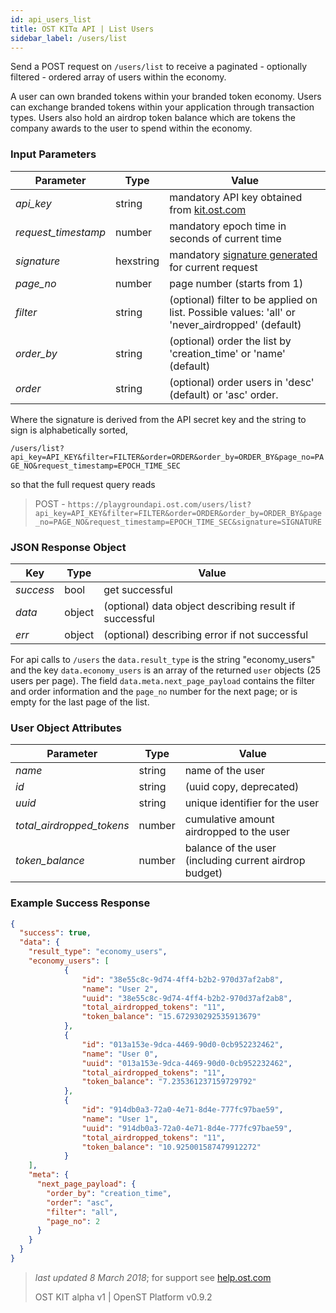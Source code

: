 ```yaml
---
id: api_users_list
title: OST KIT⍺ API | List Users
sidebar_label: /users/list
---
```


Send a POST request on `/users/list` to receive a paginated - optionally filtered - ordered array of users within the economy.

A user can own branded tokens within your branded token economy.  Users can exchange branded tokens within your application through transaction types.  Users also hold an airdrop token balance which are tokens the company awards to the user to spend within the economy.

### Input Parameters

| Parameter           | Type      | Value  |
|---------------------|-----------|--------|
| _api_key_           | string    | mandatory API key obtained from [kit.ost.com](https://kit.ost.com) |
| _request_timestamp_ | number    | mandatory epoch time in seconds of current time |
| _signature_         | hexstring | mandatory [signature generated]() for current request |
| _page_no_           | number    | page number (starts from 1) |
| _filter_            | string    | (optional) filter to be applied on list. Possible values: 'all' or 'never_airdropped' (default) |
| _order_by_          | string | (optional) order the list by 'creation_time' or 'name' (default) |
| _order_             | string | (optional) order users in 'desc' (default) or 'asc' order. |


Where the signature is derived from the API secret key and the string to sign is alphabetically sorted,

`/users/list?api_key=API_KEY&filter=FILTER&order=ORDER&order_by=ORDER_BY&page_no=PAGE_NO&request_timestamp=EPOCH_TIME_SEC`

so that the full request query reads

> POST - `https://playgroundapi.ost.com/users/list?api_key=API_KEY&filter=FILTER&order=ORDER&order_by=ORDER_BY&page_no=PAGE_NO&request_timestamp=EPOCH_TIME_SEC&signature=SIGNATURE`

### JSON Response Object

| Key        | Type   | Value      |
|------------|--------|------------|
| _success_  | bool   | get successful |
| _data_     | object | (optional) data object describing result if successful   |
| _err_      | object | (optional) describing error if not successful |

For api calls to `/users` the `data.result_type` is the string "economy_users"
and the key `data.economy_users` is an array of the returned `user` objects (25 users per page). The field `data.meta.next_page_payload` contains the filter and order information and the `page_no` number for the next page; or is empty for the last page of the list.

### User Object Attributes

| Parameter | Type   | Value  |
|-----------|--------|--------|
| _name_    | string | name of the user  |
| _id_      | string | (uuid copy, deprecated) |
| _uuid_    | string | unique identifier for the user  |
| _total_airdropped_tokens_ | number | cumulative amount airdropped to the user |
| _token_balance_           | number | balance of the user (including current airdrop budget)  |

### Example Success Response
```json
{
  "success": true,
  "data": {
    "result_type": "economy_users",
    "economy_users": [
            {
                "id": "38e55c8c-9d74-4ff4-b2b2-970d37af2ab8",
                "name": "User 2",
                "uuid": "38e55c8c-9d74-4ff4-b2b2-970d37af2ab8",
                "total_airdropped_tokens": "11",
                "token_balance": "15.672930292535913679"
            },
            {
                "id": "013a153e-9dca-4469-90d0-0cb952232462",
                "name": "User 0",
                "uuid": "013a153e-9dca-4469-90d0-0cb952232462",
                "total_airdropped_tokens": "11",
                "token_balance": "7.235361237159729792"
            },
            {
                "id": "914db0a3-72a0-4e71-8d4e-777fc97bae59",
                "name": "User 1",
                "uuid": "914db0a3-72a0-4e71-8d4e-777fc97bae59",
                "total_airdropped_tokens": "11",
                "token_balance": "10.925001587479912272"
            }
    ],
    "meta": {
      "next_page_payload": {
        "order_by": "creation_time",
        "order": "asc",
        "filter": "all",
        "page_no": 2
      }
    }
  }
}
```

>_last updated 8 March 2018_; for support see [help.ost.com](help.ost.com)
>
> OST KIT alpha v1 | OpenST Platform v0.9.2
